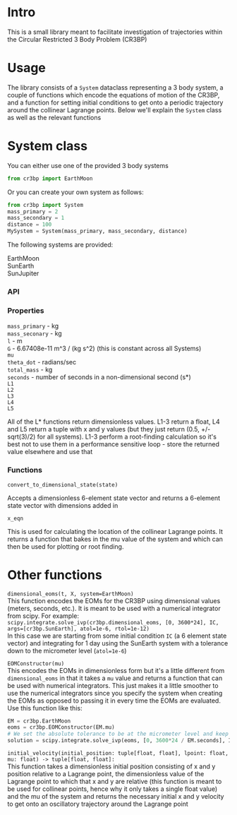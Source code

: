 # Intro

This is a small library meant to facilitate investigation of trajectories
within the Circular Restricted 3 Body Problem (CR3BP)

# Usage

The library consists of a `System` dataclass representing a 3 body system,
a couple of functions which encode the equations of motion of the CR3BP, and
a function for setting initial conditions to get onto a periodic trajectory
around the collinear Lagrange points. Below we'll explain the `System` class
as well as the relevant functions

# System class


You can either use one of the provided 3 body systems

```python
from cr3bp import EarthMoon
```

Or you can create your own system as follows:

```python
from cr3bp import System
mass_primary = 2
mass_secondary = 1
distance = 100
MySystem = System(mass_primary, mass_secondary, distance)
```

The following systems are provided:

EarthMoon  
SunEarth  
SunJupiter  

### API

### Properties

`mass_primary` - kg  
`mass_seconary` - kg  
`l` - m  
`G` - 6.67408e-11 m^3 / (kg s^2) (this is constant across all Systems)  
`mu`  
`theta_dot` - radians/sec  
`total_mass` - kg  
`seconds` - number of seconds in a non-dimensional second (s*)  
`L1`  
`L2`  
`L3`  
`L4`  
`L5`  

All of the L* functions return dimensionless values. L1-3 return a float,
L4 and L5 return a tuple with x and y values (but they just return
(0.5, +/- sqrt(3)/2) for all systems). L1-3 perform a root-finding calculation
so it's best not to use them in a performance sensitive loop - store the
returned value elsewhere and use that

### Functions

`convert_to_dimensional_state(state)`

Accepts a dimensionless 6-element state vector and returns a 6-element state
vector with dimensions added in


`x_eqn`

This is used for calculating the location of the collinear Lagrange points. It
returns a function that bakes in the mu value of the system and which can then
be used for plotting or root finding.

# Other functions

`dimensional_eoms(t, X, system=EarthMoon)`  
This function encodes the EOMs for the CR3BP using dimensional values (meters, seconds, etc.). It is meant to be used with a numerical integrator from scipy. For example:
`scipy.integrate.solve_ivp(cr3bp.dimensional_eoms, [0, 3600*24], IC, args=[cr3bp.SunEarth], atol=1e-6, rtol=1e-12)`  
In this case we are starting from some initial condition `IC` (a 6 element state vector) and integrating for 1 day using the SunEarth system with a tolerance down to the micrometer level (`atol=1e-6`)
  
`EOMConstructor(mu)`  
This encodes the EOMs in dimensionless form but it's a little different from `dimensional_eoms` in that it takes a `mu` value and returns a function that can be used with numerical integrators. This just makes it a little smoother to use the numerical integrators since you specify the system when creating the EOMs as opposed to passing it in every time the EOMs are evaluated. Use this function like this:
```python
EM = cr3bp.EarthMoon
eoms = cr3bp.EOMConstructor(EM.mu)
# We set the absolute tolerance to be at the micrometer level and keep the rtol small enough so that the atol dominates. rtol cannot be set lower than machine precision, so there may be some precision issues here which make it preferable to use the dimensional EOMs, since atol for EarthMoon here is 2.6e-15
solution = scipy.integrate.solve_ivp(eoms, [0, 3600*24 / EM.seconds], IC, atol=0.000001/EM.l, rtol=2.3e-14)
```   
`initial_velocity(initial_position: tuple[float, float], lpoint: float, mu: float) -> tuple[float, float]:`  
This function takes a dimensionless initial position consisting of x and y position relative to a Lagrange point, the dimensionless value of the Lagrange point to which that x and y are relative (this function is meant to be used for collinear points, hence why it only takes a single float value) and the mu of the system and returns the necessary initial x and y velocity to get onto an oscillatory trajectory around the Lagrange point